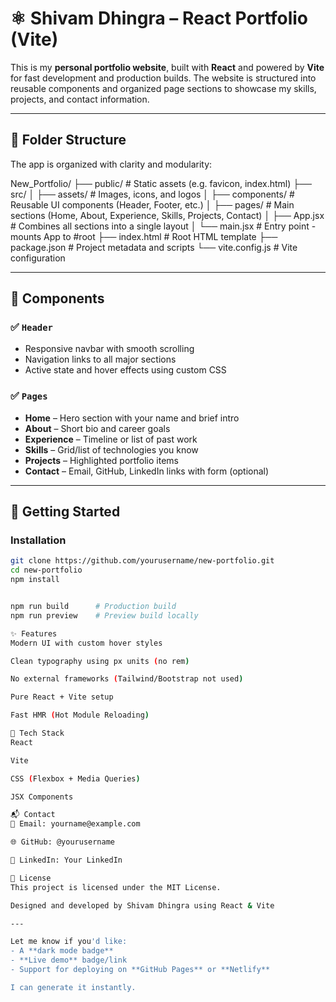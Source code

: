 # ⚛️ Shivam Dhingra – React Portfolio (Vite)

This is my **personal portfolio website**, built with **React** and powered by **Vite** for fast development and production builds. The website is structured into reusable components and organized page sections to showcase my skills, projects, and contact information.

---

## 📁 Folder Structure

The app is organized with clarity and modularity:

New_Portfolio/
├── public/ # Static assets (e.g. favicon, index.html)
├── src/
│ ├── assets/ # Images, icons, and logos
│ ├── components/ # Reusable UI components (Header, Footer, etc.)
│ ├── pages/ # Main sections (Home, About, Experience, Skills, Projects, Contact)
│ ├── App.jsx # Combines all sections into a single layout
│ └── main.jsx # Entry point - mounts App to #root
├── index.html # Root HTML template
├── package.json # Project metadata and scripts
└── vite.config.js # Vite configuration


---

## 🧩 Components

### ✅ `Header`
- Responsive navbar with smooth scrolling
- Navigation links to all major sections
- Active state and hover effects using custom CSS

### ✅ `Pages`
- **Home** – Hero section with your name and brief intro
- **About** – Short bio and career goals
- **Experience** – Timeline or list of past work
- **Skills** – Grid/list of technologies you know
- **Projects** – Highlighted portfolio items
- **Contact** – Email, GitHub, LinkedIn links with form (optional)

---

## 🚀 Getting Started

### Installation

```bash
git clone https://github.com/yourusername/new-portfolio.git
cd new-portfolio
npm install


npm run build      # Production build
npm run preview    # Preview build locally

✨ Features
Modern UI with custom hover styles

Clean typography using px units (no rem)

No external frameworks (Tailwind/Bootstrap not used)

Pure React + Vite setup

Fast HMR (Hot Module Reloading)

🧠 Tech Stack
React

Vite

CSS (Flexbox + Media Queries)

JSX Components

📬 Contact
📧 Email: yourname@example.com

🌐 GitHub: @yourusername

🔗 LinkedIn: Your LinkedIn

📝 License
This project is licensed under the MIT License.

Designed and developed by Shivam Dhingra using React & Vite

---

Let me know if you'd like:
- A **dark mode badge**
- **Live demo** badge/link
- Support for deploying on **GitHub Pages** or **Netlify**

I can generate it instantly.
